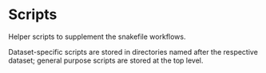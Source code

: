 # Scripts

Helper scripts to supplement the snakefile workflows.

Dataset-specific scripts are stored in directories named after the respective
dataset; general purpose scripts are stored at the top level.
